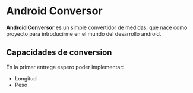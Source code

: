 Android Conversor
=================

**Android Conversor** es un simple convertidor de medidas, que nace como proyecto para introducirme
en el mundo del desarrollo android.


Capacidades de conversion
-------------------------

En la primer entrega espero poder implementar:

- Longitud
- Peso